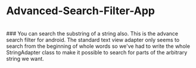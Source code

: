 # Advanced-Search-Filter-App
<br/>
### You can search the substring of a string also.
This is the advance search filter for android.
The standard text view adapter only seems to search from the beginning of whole words 
so we've had to write the whole StringAdapter class to make it possible to search 
for parts of the arbitrary string we want.<br/>

